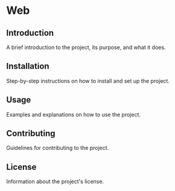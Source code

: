 # Web

## Introduction
A brief introduction to the project, its purpose, and what it does.

## Installation
Step-by-step instructions on how to install and set up the project.

## Usage
Examples and explanations on how to use the project.

## Contributing
Guidelines for contributing to the project.

## License
Information about the project's license.
